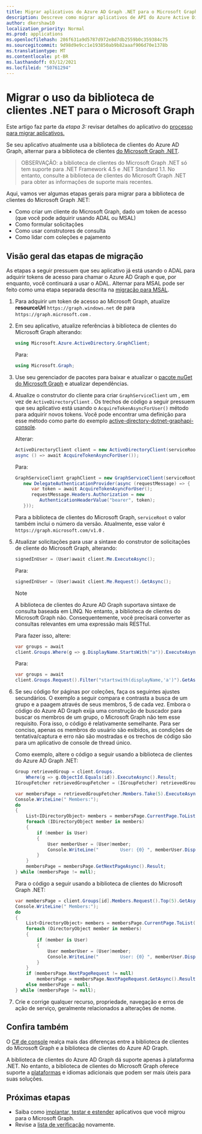 ```yaml
---
title: Migrar aplicativos do Azure AD Graph .NET para o Microsoft Graph
description: Descreve como migrar aplicativos de API do Azure Active Directory (Azure AD) para a API do Microsoft Graph.
author: dkershaw10
localization_priority: Normal
ms.prod: applications
ms.openlocfilehash: 286f631a9d5787d972e8d7db2559b0c359384c75
ms.sourcegitcommit: 9d98d9e9cc1e193850ab9b82aaaf906d70e1378b
ms.translationtype: MT
ms.contentlocale: pt-BR
ms.lasthandoff: 03/12/2021
ms.locfileid: "50761294"
---
```

# <a name="migrate-net-client-library-use-to-microsoft-graph"></a>Migrar o uso da biblioteca de clientes .NET para o Microsoft Graph

Este artigo faz parte da *etapa 3:* revisar detalhes do aplicativo do [processo para migrar aplicativos.](migrate-azure-ad-graph-planning-checklist.md)

Se seu aplicativo atualmente usa a biblioteca de clientes do Azure AD Graph, alternar para a biblioteca de clientes [do Microsoft Graph .NET](https://github.com/microsoftgraph/msgraph-sdk-dotnet).

>OBSERVAÇÃO: a biblioteca de clientes do Microsoft Graph .NET só tem suporte para .NET Framework 4.5 e .NET Standard 1.1.  No entanto, consulte a biblioteca de clientes do Microsoft Graph .NET para obter as informações de suporte mais recentes.

Aqui, vamos ver algumas etapas gerais para migrar para a biblioteca de clientes do Microsoft Graph .NET:

- Como criar um cliente do Microsoft Graph, dado um token de acesso (que você pode adquirir usando ADAL ou MSAL)
- Como formular solicitações
- Como usar construtores de consulta
- Como lidar com coleções e pajamento  

## <a name="overview-of-the-migration-steps"></a>Visão geral das etapas de migração

As etapas a seguir pressuem que seu aplicativo já está usando o ADAL para adquirir tokens de acesso para chamar o Azure AD Graph e que, por enquanto, você continuará a usar o ADAL. Alternar para MSAL pode ser feito como uma etapa separada descrita na [migração para MSAL](./migrate-azure-ad-graph-authentication-library.md#migrating-to-msal).

1. Para adquirir um token de acesso ao Microsoft Graph, atualize **resourceUrl** `https://graph.windows.net` de para `https://graph.microsoft.com` .

2. Em seu aplicativo, atualize referências à biblioteca de clientes do Microsoft Graph alterando:

    ``` csharp
    using Microsoft.Azure.ActiveDirectory.GraphClient;
    ```

    Para:

    ``` csharp
    using Microsoft.Graph;
    ```

3. Use seu gerenciador de pacotes para baixar e atualizar o [pacote nuGet do Microsoft Graph](https://www.nuget.org/packages/Microsoft.Graph/) e atualizar dependências.

4. Atualize o construtor do cliente para criar `GraphServiceClient` um , em vez de `ActiveDirectoryClient` .  Os trechos de código a seguir pressuem que seu aplicativo está usando o `AcquireTokenAsyncForUser()` método para adquirir novos tokens. Você pode encontrar uma definição para esse método como parte do exemplo [active-directory-dotnet-graphapi-console](https://github.com/Azure-Samples/active-directory-dotnet-graphapi-console/blob/archive/GraphConsoleAppV3/AuthenticationHelper.cs).

    Alterar:

    ``` csharp
    ActiveDirectoryClient client = new ActiveDirectoryClient(serviceRoot,
    async () => await AcquireTokenAsyncForUser());
    ```

    Para:

    ``` csharp
    GraphServiceClient graphClient = new GraphServiceClient(serviceRoot,
       new DelegateAuthenticationProvider(async (requestMessage) => {
          var token = await AcquireTokenAsyncForUser();
          requestMessage.Headers.Authorization = new
             AuthenticationHeaderValue("bearer", token);
       }));
    ```

    Para a biblioteca de clientes do Microsoft Graph, `serviceRoot` o valor também inclui o número da versão. Atualmente, esse valor é `https://graph.microsoft.com/v1.0` .

5. Atualizar solicitações para usar a sintaxe do construtor de solicitações de cliente do Microsoft Graph, alterando:

    ``` csharp
    signedInUser = (User)await client.Me.ExecuteAsync();
    ```

    Para:

    ``` csharp
    signedInUser = (User)await client.Me.Request().GetAsync();
    ```

    >[!NOTE]
    >A biblioteca de clientes do Azure AD Graph suportava sintaxe de consulta baseada em LINQ. No entanto, a biblioteca de clientes do Microsoft Graph não.  Consequentemente, você precisará converter as consultas relevantes em uma expressão mais RESTful.  

    Para fazer isso, altere:

    ``` csharp
    var groups = await
    client.Groups.Where(g => g.DisplayName.StartsWith("a")).ExecuteAsync();
    ```

    Para:

    ``` csharp
    var groups = await
    client.Groups.Request().Filter("startswith(displayName,'a')").GetAsync();
    ```

6. Se seu código for páginas por coleções, faça os seguintes ajustes secundários. O exemplo a seguir compara e contrasta a busca de um grupo e a paagem através de seus membros, 5 de cada vez. Embora o código do Azure AD Graph exija uma construção de buscador para buscar os membros de um grupo, o Microsoft Graph não tem esse requisito. Fora isso, o código é relativamente semelhante.  Para ser conciso, apenas os membros do usuário são exibidos, as condições de tentativa/captura e erro não são mostradas e os trechos de código são para um aplicativo de console de thread único.

    Como exemplo, altere o código a seguir usando a biblioteca de clientes do Azure AD Graph .NET:

    ```csharp
    Group retrievedGroup = client.Groups.
        Where(g => g.ObjectId.Equals(id)).ExecuteAsync().Result;
    IGroupFetcher retrievedGroupFetcher = (IGroupFetcher) retrievedGroup;

    var membersPage = retrievedGroupFetcher.Members.Take(5).ExecuteAsync().Result;
    Console.WriteLine(" Members:");
    do
    {
        List<IDirectoryObject> members = membersPage.CurrentPage.ToList();
        foreach (IDirectoryObject member in members)
        {
            if (member is User)
            {
                User memberUser = (User)member;
                Console.WriteLine("        User: {0} ", memberUser.DisplayName);
            }
        }
        membersPage = membersPage.GetNextPageAsync().Result;
    } while (membersPage != null);

    ```

    Para o código a seguir usando a biblioteca de clientes do Microsoft Graph .NET:

    ```csharp
    var membersPage = client.Groups[id].Members.Request().Top(5).GetAsync().Result;
    Console.WriteLine(" Members:");
    do
    {
        List<DirectoryObject> members = membersPage.CurrentPage.ToList();
        foreach (DirectoryObject member in members)
        {
            if (member is User)
            {
                User memberUser = (User)member;
                Console.WriteLine("        User: {0} ", memberUser.DisplayName);
            }
        }
        if (membersPage.NextPageRequest != null)
            membersPage = membersPage.NextPageRequest.GetAsync().Result;
        else membersPage = null;
    } while (membersPage != null);

    ```

7. Crie e corrige qualquer recurso, propriedade, navegação e erros de ação de serviço, geralmente relacionados a alterações de nome.

## <a name="see-also"></a>Confira também

O [C# de console](https://github.com/microsoftgraph/console-csharp-snippets-sample) realça mais das diferenças entre a biblioteca de clientes do Microsoft Graph e a biblioteca de clientes do Azure AD Graph.

A biblioteca de clientes do Azure AD Graph dá suporte apenas à plataforma .NET.  No entanto, a biblioteca de clientes do Microsoft Graph oferece suporte a [plataformas](/graph) e idiomas adicionais que podem ser mais úteis para suas soluções.

## <a name="next-steps"></a>Próximas etapas

- Saiba como [implantar, testar e estender](./migrate-azure-ad-graph-deploy-test-extend.md) aplicativos que você migrou para o Microsoft Graph.
- Revise a [lista de verificação](migrate-azure-ad-graph-planning-checklist.md) novamente.
